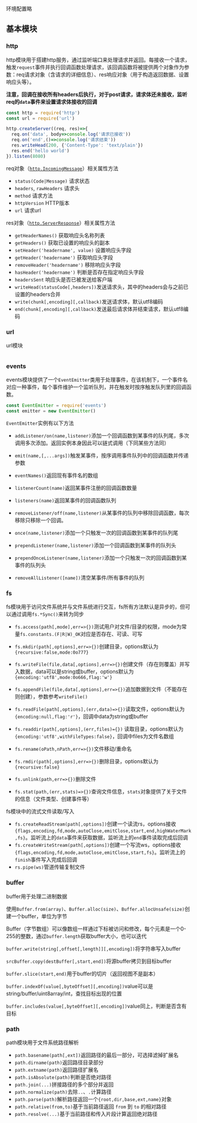 环境配置略

## 基本模块

### http

http模块用于搭建http服务，通过监听端口来处理请求并返回。每接收一个请求，触发`request`事件并执行回调函数处理请求，该回调函数将被提供两个对象作为参数：req请求对象（含请求的详细信息）、res响应对象（用于构造返回数据、设置响应头等）。

**注意，回调在接收所有headers后执行，对于post请求，请求体还未接收，监听req的`data`事件来设置请求体接收的回调**

```js
const http = require('http')
const url = require('url')

http.createServer((req, res)=>{
  req.on('data', body=>console.log('请求已接收'))
  req.on('end',()=>console.log('请求结束'))
  res.writeHead(200, {'Content-Type': 'text/plain'})
  res.end('hello world')
}).listen(8080)
```

req对象（[`http.IncomingMessage`](http://nodejs.cn/api/http.html#http_class_http_incomingmessage)）相关属性方法

- `status(Code|Message)` 请求状态
- `headers`, `rawHeaders` 请求头
- `method` 请求方法
- `httpVersion` HTTP版本
- `url` 请求url

res对象（[`http.ServerResponse`](http://nodejs.cn/api/http.html#http_class_http_serverresponse)）相关属性方法

- `getHeaderNames()` 获取响应头名称列表
- `getHeaders()` 获取已设置的响应头的副本
- `setHeader('headername', value)` 设置响应头字段
- `getHeader('headername')` 获取响应头字段
- `removeHeader('headername')` 移除响应头字段
- `hasHeader('headername')` 判断是否存在指定响应头字段
- `headersSent` 响应头是否已被发送给客户端
- `writeHead(statusCode[,headers])`发送请求头，其中的headers会与之前已设置的headers合并
- `write(chunk[,encoding][,callback)`发送请求体，默认utf8编码
- `end(chunk[,encoding][,callback)`发送最后请求体并结束请求，默认utf8编码

### url

url模块

```js

```

### events

events模块提供了一个`EventEmitter`类用于处理事件，在该机制下，一个事件名对应一种事件，每个事件维护一个监听队列，并在触发时按序触发队列里的回调函数。

```js
const EventEmitter = require('events')
const emitter = new EventEmitter()
```

`EventEmitter`实例有以下方法

- `addListener/on(name,listener)`添加一个回调函数到某事件的队列尾，多次调用多次添加。返回实例本身因此可以链式调用（下同某些方法同）

- `emit(name,[,...args])`触发某事件，按序调用事件队列中的回调函数并传递参数

- `eventNames()`返回现有事件名的数组

- `listenerCount(name)`返回某事件注册的回调函数数量

- `listeners(name)`返回某事件的回调函数队列

- `removeListener/off(name,listener)`从某事件的队列中移除回调函数，每次移除只移除一个回调。

- `once(name,listener)`添加一个只触发一次的回调函数到某事件的队列尾

- `prependListener(name,listener)`添加一个回调函数到某事件的队列头

- `prependOnceListener(name,listener)`添加一个只触发一次的回调函数到某事件的队列头

- `removeAllListener([name])`清空某事件/所有事件的队列

### fs

fs模块用于访问文件系统并与文件系统进行交互，fs所有方法默认是异步的，但可以通过调用`fs.*Sync()`来转为同步

- `fs.access(path[,mode],err=>{})`测试用户对文件/目录的权限，mode为常量`fs.constants.(F|R|W)_OK`对应是否存在、可读、可写
- `fs.mkdir(path[,options],err=>{})`创建目录，options默认为`{recursive:false,mode:0o777}`
- `fs.writeFile(file,data[,options],err=>{})`创建文件（存在则覆盖）并写入数据，data可以是string或buffer，options默认为`{encoding:'utf8',mode:0o666,flag:'w'}`
- `fs.appendFile(file,data[,options],err=>{})`追加数据到文件（不能存在则创建），参数参考`writeFile()`
- `fs.readFile(path[,options],(err,data)=>{})`读取文件，options默认为`{encoding:null,flag:'r'}`，回调中data为string或buffer
- `fs.readdir(path[,options],(err,files)={})` 读取目录，options默认为`{encoding:'utf8',withFileTypes:false}`，回调中files为文件名数组
- `fs.rename(oPath,nPath,err=>{})`文件移动/重命名
- `fs.rmdir(path[,options],err=>{})`删除目录，options默认为`{recursive:false}`
- `fs.unlink(path,err=>{})`删除文件

- `fs.stat(path,(err,stats)=>{})`查询文件信息，`stats`对象提供了关于文件的信息（文件类型、创建事件等）

fs模块中的流式文件读取/写入

- `fs.createReadStream(path[,options])`创建一个读流rs，options接收`{flags,encoding,fd,mode,autoClose,emitClose,start,end,highWaterMark,fs}`。监听流上的`data`事件来获取数据，监听流上的`end`事件读取完成后回调
- `fs.createWriteStream(path[,options])`创建一个写流ws，options接收`{flags,encoding,fd,mode,autoClose,emitClose,start,fs}`。监听流上的`finish`事件写入完成后回调
- `rs.pipe(ws)`管道传输复制文件

### buffer

buffer用于处理二进制数据

使用`Buffer.from(array)`、`Buffer.alloc(size)`、`Buffer.allocUnsafe(size)`创建一个buffer，单位为字节

Buffer（字节数组）可以像数组一样通过下标被访问和修改，每个元素是一个0-255的整数，通过`buffer.length`获取buffer大小，也可以迭代

`buffer.write(string[,offset[,length]][,encoding])`将字符串写入buffer

`srcBuffer.copy(destBuffer[,start,end])`将源buffer拷贝到目标buffer

`buffer.slice(start,end)`用于buffer的切片（返回视图不是副本）

`buffer.indexOf(value[,byteOffset][,encoding])`value可以是string/buffer/uint8array/int，查找目标出现的位置

`buffer.includes(value[,byteOffset][,encoding])`value同上，判断是否含有目标

### path

path模块用于文件系统路径解析

- `path.basename(path[,ext])`返回路径的最后一部分，可选择滤掉扩展名
- `path.dirname(path)`返回路径目录部分
- `path.extname(path)`返回路径扩展名
- `path.isAbsolute(path)`判断是否绝对路径
- `path.join(...)`拼接路径的多个部分并返回
- `path.normalize(path)`去除`..`、`.`计算路径
- `path.parse(path)`解析路径返回一个`{root,dir,base,ext,name}`对象
- `path.relative(from,to)`基于当前路径返回 `from` 到 `to` 的相对路径
- `path.resolve(...)`基于当前路径和传入片段计算返回绝对路径

